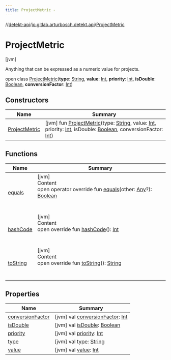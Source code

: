 ```yaml
---
title: ProjectMetric -
---
```

//[detekt-api](../../index.md)/[io.gitlab.arturbosch.detekt.api](../index.md)/[ProjectMetric](index.md)



# ProjectMetric  
 [jvm] 

Anything that can be expressed as a numeric value for projects.

open class [ProjectMetric](index.md)(**type**: [String](https://kotlinlang.org/api/latest/jvm/stdlib/kotlin/-string/index.html), **value**: [Int](https://kotlinlang.org/api/latest/jvm/stdlib/kotlin/-int/index.html), **priority**: [Int](https://kotlinlang.org/api/latest/jvm/stdlib/kotlin/-int/index.html), **isDouble**: [Boolean](https://kotlinlang.org/api/latest/jvm/stdlib/kotlin/-boolean/index.html), **conversionFactor**: [Int](https://kotlinlang.org/api/latest/jvm/stdlib/kotlin/-int/index.html))   


## Constructors  
  
|  Name|  Summary| 
|---|---|
| [ProjectMetric](-project-metric.md)|  [jvm] fun [ProjectMetric](-project-metric.md)(type: [String](https://kotlinlang.org/api/latest/jvm/stdlib/kotlin/-string/index.html), value: [Int](https://kotlinlang.org/api/latest/jvm/stdlib/kotlin/-int/index.html), priority: [Int](https://kotlinlang.org/api/latest/jvm/stdlib/kotlin/-int/index.html), isDouble: [Boolean](https://kotlinlang.org/api/latest/jvm/stdlib/kotlin/-boolean/index.html), conversionFactor: [Int](https://kotlinlang.org/api/latest/jvm/stdlib/kotlin/-int/index.html))   <br>


## Functions  
  
|  Name|  Summary| 
|---|---|
| [equals](https://kotlinlang.org/api/latest/jvm/stdlib/kotlin/-any/equals.html)| [jvm]  <br>Content  <br>open operator override fun [equals](https://kotlinlang.org/api/latest/jvm/stdlib/kotlin/-any/equals.html)(other: [Any](https://kotlinlang.org/api/latest/jvm/stdlib/kotlin/-any/index.html)?): [Boolean](https://kotlinlang.org/api/latest/jvm/stdlib/kotlin/-boolean/index.html)  <br><br><br>
| [hashCode](https://kotlinlang.org/api/latest/jvm/stdlib/kotlin/-any/hash-code.html)| [jvm]  <br>Content  <br>open override fun [hashCode](https://kotlinlang.org/api/latest/jvm/stdlib/kotlin/-any/hash-code.html)(): [Int](https://kotlinlang.org/api/latest/jvm/stdlib/kotlin/-int/index.html)  <br><br><br>
| [toString](to-string.md)| [jvm]  <br>Content  <br>open override fun [toString](to-string.md)(): [String](https://kotlinlang.org/api/latest/jvm/stdlib/kotlin/-string/index.html)  <br><br><br>


## Properties  
  
|  Name|  Summary| 
|---|---|
| [conversionFactor](index.md#io.gitlab.arturbosch.detekt.api/ProjectMetric/conversionFactor/#/PointingToDeclaration/)|  [jvm] val [conversionFactor](index.md#io.gitlab.arturbosch.detekt.api/ProjectMetric/conversionFactor/#/PointingToDeclaration/): [Int](https://kotlinlang.org/api/latest/jvm/stdlib/kotlin/-int/index.html)   <br>
| [isDouble](index.md#io.gitlab.arturbosch.detekt.api/ProjectMetric/isDouble/#/PointingToDeclaration/)|  [jvm] val [isDouble](index.md#io.gitlab.arturbosch.detekt.api/ProjectMetric/isDouble/#/PointingToDeclaration/): [Boolean](https://kotlinlang.org/api/latest/jvm/stdlib/kotlin/-boolean/index.html)   <br>
| [priority](index.md#io.gitlab.arturbosch.detekt.api/ProjectMetric/priority/#/PointingToDeclaration/)|  [jvm] val [priority](index.md#io.gitlab.arturbosch.detekt.api/ProjectMetric/priority/#/PointingToDeclaration/): [Int](https://kotlinlang.org/api/latest/jvm/stdlib/kotlin/-int/index.html)   <br>
| [type](index.md#io.gitlab.arturbosch.detekt.api/ProjectMetric/type/#/PointingToDeclaration/)|  [jvm] val [type](index.md#io.gitlab.arturbosch.detekt.api/ProjectMetric/type/#/PointingToDeclaration/): [String](https://kotlinlang.org/api/latest/jvm/stdlib/kotlin/-string/index.html)   <br>
| [value](index.md#io.gitlab.arturbosch.detekt.api/ProjectMetric/value/#/PointingToDeclaration/)|  [jvm] val [value](index.md#io.gitlab.arturbosch.detekt.api/ProjectMetric/value/#/PointingToDeclaration/): [Int](https://kotlinlang.org/api/latest/jvm/stdlib/kotlin/-int/index.html)   <br>

